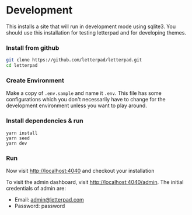 # Development

This installs a site that will run in development mode using sqlite3. You should use this installation for testing letterpad and for developing themes.

#### 

### Install from github

```bash
git clone https://github.com/letterpad/letterpad.git 
cd letterpad
```

### Create Environment

Make a copy of `.env.sample` and name it `.env`. This file has some configurations which you don't necessarily have to change for the development environment unless you want to play around.

### Install dependencies & run

```text
yarn install 
yarn seed
yarn dev
```

### Run

Now visit [http://localhost:4040](http://localhost:4040/) and checkout your installation

To visit the admin dashboard, visit [http://localhost:4040/admin](http://localhost:4040/admin). The initial credentials of admin are:

* Email: [admin@letterpad.com](mailto:admin@letterpad.com)
* Password: password

